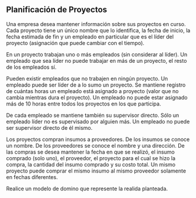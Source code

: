 <h2>Planificación de Proyectos</h2>
Una empresa desea mantener información sobre sus proyectos en curso. Cada proyecto tiene un único nombre que lo identifica, la fecha de inicio, la fecha estimada de fin y un empleado en particular que es el líder del proyecto (asignación que puede cambiar con el tiempo).

En un proyecto trabajan uno o más empleados (sin considerar al líder). Un empleado que sea líder no puede trabajar en más de un proyecto, el resto de los empleados sí.

Pueden existir empleados que no trabajen en ningún proyecto. Un empleado puede ser líder de a lo sumo un proyecto. Se mantiene registro de cuántas horas un empleado está asignado a proyecto (valor que no cambia mientras dura el proyecto). Un empleado no puede estar asignado más de 10 horas entre todos los proyectos en los que participa.

De cada empleado se mantiene también su supervisor directo. Sólo un empleado líder no es supervisado por alguien más. Un empleado no puede ser supervisor directo de él mismo.

Los proyectos compran insumos a proveedores. De los insumos se conoce un nombre. De los proveedores se conoce el nombre y una dirección. De las compras se desea mantener la fecha en que se realizó, el insumo comprado (solo uno), el proveedor, el proyecto para el cual se hizo la compra, la cantidad del insumo comprado y su costo total. Un mismo proyecto puede comprar el mismo insumo al mismo proveedor solamente en fechas diferentes.

Realice un modelo de domino que represente la realida planteada.
